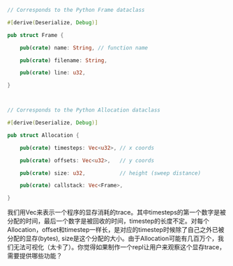 ```rust
// Corresponds to the Python Frame dataclass

#[derive(Deserialize, Debug)]

pub struct Frame {

    pub(crate) name: String, // function name

    pub(crate) filename: String,

    pub(crate) line: u32,

}



// Corresponds to the Python Allocation dataclass

#[derive(Deserialize, Debug)]

pub struct Allocation {

    pub(crate) timesteps: Vec<u32>, // x coords

    pub(crate) offsets: Vec<u32>,   // y coords

    pub(crate) size: u32,           // height (sweep distance)

    pub(crate) callstack: Vec<Frame>,

}
```





我们用Vec<Allocation>来表示一个程序的显存消耗的trace。其中timesteps的第一个数字是被分配的时间，最后一个数字是被回收的时间，timestep的长度不定。对每个Allocation，offset和timestep一样长，是对应的timestep时候除了自己之外已被分配的显存(bytes), size是这个分配的大小。由于Allocation可能有几百万个，我们无法可视化（太卡了）。你觉得如果制作一个repl让用户来观察这个显存trace，需要提供哪些功能？